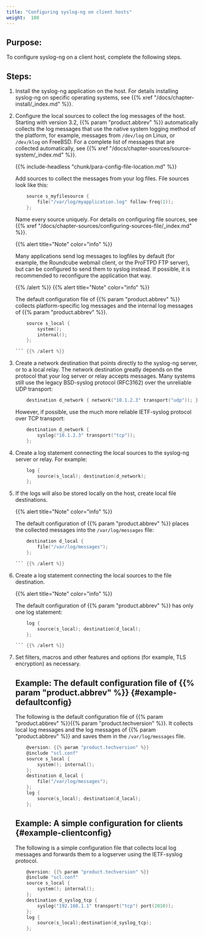 ```yaml
---
title: "Configuring syslog-ng on client hosts"
weight:  100
---
```

<!-- DISCLAIMER: This file is based on the syslog-ng Open Source Edition documentation https://github.com/balabit/syslog-ng-ose-guides/commit/2f4a52ee61d1ea9ad27cb4f3168b95408fddfdf2 and is used under the terms of The syslog-ng Open Source Edition Documentation License. The file has been modified by Axoflow. -->


## Purpose:

To configure syslog-ng on a client host, complete the following steps.



## Steps:

1.  Install the syslog-ng application on the host. For details installing syslog-ng on specific operating systems, see {{% xref "/docs/chapter-install/_index.md" %}}.

2.  Configure the local sources to collect the log messages of the host. Starting with version 3.2, {{% param "product.abbrev" %}} automatically collects the log messages that use the native system logging method of the platform, for example, messages from `/dev/log` on Linux, or `/dev/klog` on FreeBSD. For a complete list of messages that are collected automatically, see {{% xref "/docs/chapter-sources/source-system/_index.md" %}}.
    
    {{% include-headless "chunk/para-config-file-location.md" %}}
    
    Add sources to collect the messages from your log files. File sources look like this:
    
    ```c
        source s_myfilesource {
            file("/var/log/myapplication.log" follow-freq(1));
        };
    
    ```
    
    Name every source uniquely. For details on configuring file sources, see {{% xref "/docs/chapter-sources/configuring-sources-file/_index.md" %}}.
    
    {{% alert title="Note" color="info" %}}
    
    Many applications send log messages to logfiles by default (for example, the Roundcube webmail client, or the ProFTPD FTP server), but can be configured to send them to syslog instead. If possible, it is recommended to reconfigure the application that way.
    
    {{% /alert %}} {{% alert title="Note" color="info" %}}
    
    The default configuration file of {{% param "product.abbrev" %}} collects platform-specific log messages and the internal log messages of {{% param "product.abbrev" %}}.
    
    ```c
        source s_local {
            system();
            internal();
        };
    
    ``` {{% /alert %}}

3.  Create a network destination that points directly to the syslog-ng server, or to a local relay. The network destination greatly depends on the protocol that your log server or relay accepts messages. Many systems still use the legacy BSD-syslog protocol (RFC3162) over the unreliable UDP transport:
    
    ```c
        destination d_network { network("10.1.2.3" transport("udp")); };
    
    ```
    
    However, if possible, use the much more reliable IETF-syslog protocol over TCP transport:
    
    ```c
        destination d_network {
            syslog("10.1.2.3" transport("tcp"));
        };
    
    ```

4.  Create a log statement connecting the local sources to the syslog-ng server or relay. For example:
    
    ```c
        log {
            source(s_local); destination(d_network);
        };
    
    ```

5.  If the logs will also be stored locally on the host, create local file destinations.
    
    {{% alert title="Note" color="info" %}}
    
    The default configuration of {{% param "product.abbrev" %}} places the collected messages into the `/var/log/messages` file:
    
    ```c
        destination d_local {
            file("/var/log/messages");
        };
    
    ``` {{% /alert %}}

6.  Create a log statement connecting the local sources to the file destination.
    
    {{% alert title="Note" color="info" %}}
    
    The default configuration of {{% param "product.abbrev" %}} has only one log statement:
    
    ```c
        log {
            source(s_local); destination(d_local);
        };
    
    ``` {{% /alert %}}

7.  Set filters, macros and other features and options (for example, TLS encryption) as necessary.
    
    
    ## Example: The default configuration file of {{% param "product.abbrev" %}} {#example-defaultconfig}
    
    The following is the default configuration file of {{% param "product.abbrev" %}}{{% param "product.techversion" %}}. It collects local log messages and the log messages of {{% param "product.abbrev" %}} and saves them in the `/var/log/messages` file.
    
    ```c
        @version: {{% param "product.techversion" %}}
        @include "scl.conf"
        source s_local {
            system(); internal();
        };
        destination d_local {
            file("/var/log/messages");
        };
        log {
            source(s_local); destination(d_local);
        };
    
    ```
    
    
    
    ## Example: A simple configuration for clients {#example-clientconfig}
    
    The following is a simple configuration file that collects local log messages and forwards them to a logserver using the IETF-syslog protocol.
    
    ```c
        @version: {{% param "product.techversion" %}}
        @include "scl.conf"
        source s_local {
            system(); internal();
        };
        destination d_syslog_tcp {
            syslog("192.168.1.1" transport("tcp") port(2010));
        };
        log {
            source(s_local);destination(d_syslog_tcp);
        };
    
    ```
    

